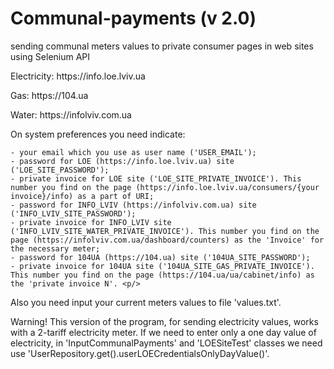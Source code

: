# Communal-payments (v 2.0)
sending communal meters values to private consumer pages in web sites using Selenium API

<p> Electricity: https://info.loe.lviv.ua<p\>
<p> Gas: https://104.ua<p\>
<p> Water: https://infolviv.com.ua<p\>
<p> On system preferences you need indicate:

	- your email which you use as user name ('USER_EMAIL');
	- password for LOE (https://info.loe.lviv.ua) site ('LOE_SITE_PASSWORD');
	- private invoice for LOE site ('LOE_SITE_PRIVATE_INVOICE'). This number you find on the page (https://info.loe.lviv.ua/consumers/{your invoice}/info) as a part of URI;
	- password for INFO_LVIV (https://infolviv.com.ua) site ('INFO_LVIV_SITE_PASSWORD');
	- private invoice for INFO_LVIV site ('INFO_LVIV_SITE_WATER_PRIVATE_INVOICE'). This number you find on the page (https://infolviv.com.ua/dashboard/counters) as the 'Invoice' for the necessary meter;
	- password for 104UA (https://104.ua) site ('104UA_SITE_PASSWORD');
	- private invoice for 104UA site ('104UA_SITE_GAS_PRIVATE_INVOICE'). This number you find on the page (https://104.ua/ua/cabinet/info) as the 'private invoice N'. <p/>

<p>Also you need input your current meters values to file 'values.txt'.<p/>
<p>Warning! This version of the program, for sending electricity values, works with a 2-tariff electricity meter. If we need to enter only a one day value of electricity, in 'InputCommunalPayments' and 
'LOESiteTest' classes we need use 'UserRepository.get().userLOECredentialsOnlyDayValue()'.<p/>